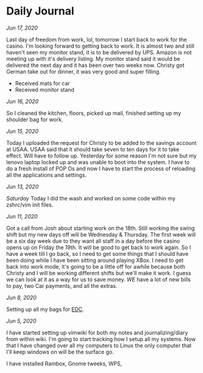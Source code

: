 # Daily Journal

_Jun 17, 2020_

Last day of freedom from work, lol, tomorrow I start back to work for the casino.
I'm looking forward to getting back to work. It is almost two and still haven't
seen my monitor stand, it is to be delivered by UPS. Amazon is not meeting up
with it's delivery listing. My monitor stand said it would be delivered the
next day and it has been over two weeks now.
Christy got German take out for dinner, it was very good and super filling.

- Received mats for car
- Received monitor stand

_Jun 16, 2020_

So I cleaned the kitchen, floors, picked up mail, finished setting up my
shoulder bag for work.

_Jun 15, 2020_

Today I uploaded the request for Christy to be added to the savings account at
USAA. USAA said that it should take seven to ten days for it to take effect.
Will have to follow up. Yesterday for some reason I'm not sure but my lenovo
laptop locked up and was unable to boot into the system. I have to do a fresh
install of POP Os and now I have to start the process of reloading all the
applications and settings.

_Jun 13, 2020_

_Saturday_
Today I did the wash and worked on some code within my zshrc/vim init files.

_Jun 11, 2020_

Got a call from Josh about starting work on the 18th. Still working the swing
shift but my new days off will be Wednesday & Thursday. The first week will be a six
day week due to they want all staff in a day before the casino opens up on Friday
the 19th. It will be good to get back to work again. So I have a week till I go
back, so I need to get some things that I should have been doing while I have
been sitting around playing XBox. I need to get back into work mode, it's going
to be a little off for awhile because both Christy and I will be working
different shifts but we'll make it work. I guess we can look at it as a way for
us to save money. _WE_ have a lot of new bills to pay, two Car payments,
and all the extras.

_Jun 8, 2020_

Setting up all my bags for [EDC](EDC).

_Jun 5, 2020_

I have started setting up vimwiki for both my notes and journalizing/diary from within
wiki. I'm going to start tracking how I setup all my systems. Now that I have changed
over all my computers to Linux the only computer that I'll keep windows on will be the
surface go.

I have installed Rambox, Gnome tweeks, WPS,
